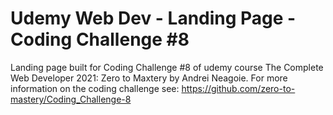 # Udemy Web Dev - Landing Page - Coding Challenge #8
Landing page built for Coding Challenge #8 of udemy course The Complete Web Developer 2021: Zero to Maxtery by Andrei Neagoie. For more information on the coding challenge see:
https://github.com/zero-to-mastery/Coding_Challenge-8
